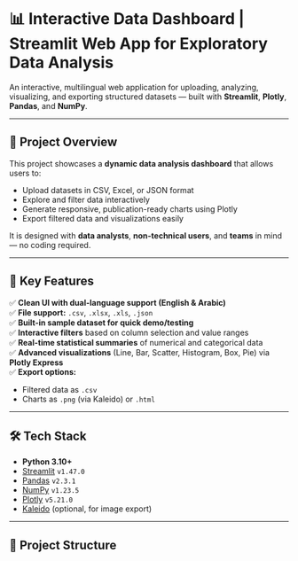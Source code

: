 # 📊 Interactive Data Dashboard | Streamlit Web App for Exploratory Data Analysis

An interactive, multilingual web application for uploading, analyzing, visualizing, and exporting structured datasets — built with **Streamlit**, **Plotly**, **Pandas**, and **NumPy**.

---

## 🚀 Project Overview

This project showcases a **dynamic data analysis dashboard** that allows users to:

- Upload datasets in CSV, Excel, or JSON format
- Explore and filter data interactively
- Generate responsive, publication-ready charts using Plotly
- Export filtered data and visualizations easily

It is designed with **data analysts**, **non-technical users**, and **teams** in mind — no coding required.

---

## 🎯 Key Features

✅ **Clean UI with dual-language support (English & Arabic)**  
✅ **File support:** `.csv`, `.xlsx`, `.xls`, `.json`  
✅ **Built-in sample dataset for quick demo/testing**  
✅ **Interactive filters** based on column selection and value ranges  
✅ **Real-time statistical summaries** of numerical and categorical data  
✅ **Advanced visualizations** (Line, Bar, Scatter, Histogram, Box, Pie) via **Plotly Express**  
✅ **Export options:**  
- Filtered data as `.csv`  
- Charts as `.png` (via Kaleido) or `.html`  

---

## 🛠️ Tech Stack

- **Python 3.10+**
- [Streamlit](https://streamlit.io/) `v1.47.0`
- [Pandas](https://pandas.pydata.org/) `v2.3.1`
- [NumPy](https://numpy.org/) `v1.23.5`
- [Plotly](https://plotly.com/python/) `v5.21.0`
- [Kaleido](https://github.com/plotly/Kaleido) (optional, for image export)

---

## 📂 Project Structure

